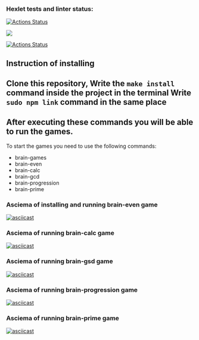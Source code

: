 ### Hexlet tests and linter status:
[![Actions Status](https://github.com/Asma-pixel/frontend-project-lvl1/workflows/hexlet-check/badge.svg)](https://github.com/Asma-pixel/frontend-project-lvl1/actions)

<a href="https://codeclimate.com/github/codeclimate/codeclimate/maintainability"><img src="https://api.codeclimate.com/v1/badges/a99a88d28ad37a79dbf6/maintainability" /></a>

[![Actions Status](https://github.com/Asma-pixel/frontend-project-lvl1/actions/workflows/github-actions-eslint.yml/badge.svg)](https://github.com/Asma-pixel/frontend-project-lvl1/actions)


## Instruction of installing

Сlone this repository, 
Write the `make install` command inside the project in the terminal
Write `sudo npm link` command in the same place
---
After executing these commands you will be able to run the games. 
---
To start the games you need to use the following commands:
* brain-games
* brain-even
* brain-calc
* brain-gcd
* brain-progression
* brain-prime

### Asciema of installing and running brain-even game
[![asciicast](https://asciinema.org/a/Xgt8iG7zRXRe9EWYpKncMOImZ.svg)](https://asciinema.org/a/Xgt8iG7zRXRe9EWYpKncMOImZ)

### Asciema of running brain-calc game
[![asciicast](https://asciinema.org/a/m7A9vLj9WhAkmfZ6CRuR2wiPX.svg)](https://asciinema.org/a/m7A9vLj9WhAkmfZ6CRuR2wiPX)

### Asciema of running brain-gsd game
[![asciicast](https://asciinema.org/a/DH6Mvt18U3nKTZcgxVsYVcL5U.svg)](https://asciinema.org/a/DH6Mvt18U3nKTZcgxVsYVcL5U)

### Asciema of running brain-progression game
[![asciicast](https://asciinema.org/a/SK2kAWAimww9eIy5qZnMoh0Xp.svg)](https://asciinema.org/a/SK2kAWAimww9eIy5qZnMoh0Xp)

### Asciema of running brain-prime game
[![asciicast](https://asciinema.org/a/jGEsnC9lq7ZElmPyx5ONxCQ7s.svg)](https://asciinema.org/a/jGEsnC9lq7ZElmPyx5ONxCQ7s)
